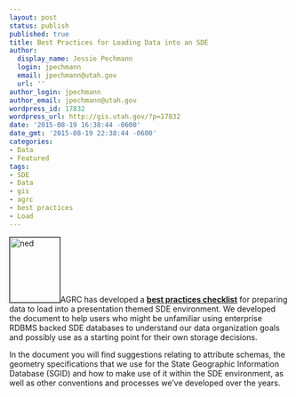 ```yaml
---
layout: post
status: publish
published: true
title: Best Practices for Loading Data into an SDE
author:
  display_name: Jessie Pechmann
  login: jpechmann
  email: jpechmann@utah.gov
  url: ''
author_login: jpechmann
author_email: jpechmann@utah.gov
wordpress_id: 17832
wordpress_url: http://gis.utah.gov/?p=17832
date: '2015-08-19 16:38:44 -0600'
date_gmt: '2015-08-19 22:38:44 -0600'
categories:
- Data
- Featured
tags:
- SDE
- Data
- gis
- agrc
- best practices
- Load
---
```

<p><a  title="Best Practice Steps for Preparing and Loading Data into a Presentation SDE Environment" href="https://docs.google.com/document/d/1YHDz6rqq0ST6aBK7ftMxBk5kuwJJoFTjnzAKfWEqqyg/edit"><img class="inline-text-right" style="border: 1px solid black;" src="{{ "/images/SDEDataChecklist.png" | prepend: site.baseurl }}" alt="ned" width="90" height="117" /></a></a>AGRC has developed a <a href="https://docs.google.com/document/d/1YHDz6rqq0ST6aBK7ftMxBk5kuwJJoFTjnzAKfWEqqyg/edit"><strong>best practices checklist</strong></a> for preparing data to load into a presentation themed SDE environment.  We developed the document to help users who might be unfamiliar using enterprise RDBMS backed SDE databases to understand our data organization goals and possibly use as a starting point for their own storage decisions.</p>
<p>In the document you will find suggestions relating to attribute schemas, the geometry specifications that we use for the State Geographic Information Database (SGID) and how to make use of it within the SDE environment, as well as other conventions and processes we’ve developed over the years.</p>
 